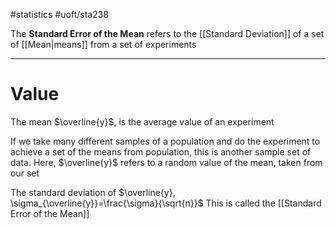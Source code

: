 #statistics #uoft/sta238 

The **Standard Error of the Mean** refers to the [[Standard Deviation]] of a set of [[Mean|means]] from a set of experiments

---

# Value
The mean $\overline{y}$, is the average value of an experiment

If we take many different samples of a population and do the experiment to achieve a set of the means from population, this is another sample set of data.
Here, $\overline{y}$ refers to a random value of the mean, taken from our set

The standard deviation of $\overline{y}, \sigma_{\overline{y}}=\frac{\sigma}{\sqrt{n}}$
	This is called the [[Standard Error of the Mean]]